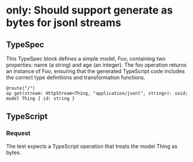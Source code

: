 # only: Should support generate as bytes for jsonl streams

## TypeSpec

This TypeSpec block defines a simple model, Foo, containing two properties: name (a string) and age (an integer). The foo operation returns an instance of Foo, ensuring that the generated TypeScript code includes the correct type definitions and transformation functions.

```tsp
@route("/")
op get(stream: HttpStream<Thing, "application/jsonl", string>): void;
model Thing { id: string }
```

## TypeScript

### Request

The test expects a TypeScript operation that treats the model Thing as bytes.

```ts src/api/widgetsClient/widgetsClientOperations.ts function get
```
